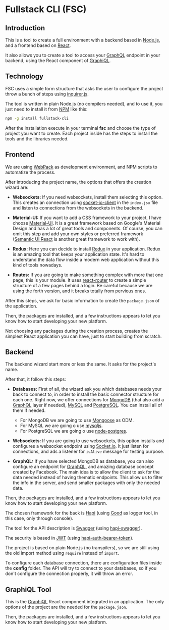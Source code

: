# Fullstack CLI (FSC)

## Introduction

This is a tool to create a full environment with a backend based in [Node.js](https://nodejs.org/en/), and a frontend based on [React](https://reactjs.org/).

It also allows you to create a tool to access your [GraphQL](http://graphql.org/) endpoint in your backend, using the React component of [GraphiQL](https://github.com/graphql/graphiql).

## Technology

FSC uses a simple form structure that asks the user to configure the project throw a bunch of steps using [inquirer.js](https://github.com/SBoudrias/Inquirer.js/).

The tool is written in plain Node.js (no compilers needed), and to use it, you just need to install it from [NPM](https://www.npmjs.com/package/fullstack-cli) like this:

```bash
npm -g install fullstack-cli
```

After the installation execute in your terminal __fsc__ and choose the type of project you want to create. Each project inside has the steps to install the tools and the libraries needed.

## Frontend

We are using [WebPack](https://webpack.github.io/) as development environment, and NPM scripts to automatize the process.

After introducing the project name, the options that offers the creation wizard are:

*   __Websockets:__ If you need websockets, install them selecting this option. This creates an connection using [socket-io-client](https://github.com/socketio/socket.io-client) in the `index.jsx` file and listen to connections from the websockets in the backend.

*   __Material-UI:__ If you want to add a CSS framework to your project, I have choose [Material-UI](http://www.material-ui.com). It is a great framework based on Google's Material Design and has a lot of great tools and components. Of course, you can omit this step and add your own styles or preferred framework ([Semantic UI React](https://react.semantic-ui.com/introduction) is another great framework to work with).

*   __Redux:__ Here you can decide to install [Redux](https://redux.js.org/) in your application. Redux is an amazing tool that keeps your application state. It's hard to understand the data flow inside a modern web application without this kind of tools nowadays.

*   __Routes:__ If you are going to make something complex with more that one page, this is your module. It uses [react-router](https://reacttraining.com/react-router/) to create a simple structure of a few pages behind a login. Be careful because we are using the forth version, and it breaks totally from pervious ones.

After this steps, we ask for basic information to create the `package.json` of the application.

Then, the packages are installed, and a few instructions appears to let you know how to start developing your new platform.

Not choosing any packages during the creation process, creates the simplest React application you can have, just to start building from scratch.

## Backend

The backend wizard start more or less the same. It asks for the project's name.

After that, it follow this steps:

*   __Databases:__ First of all, the wizard ask you which databases needs your back to connect to, in order to install the basic connector structure for each one. Right now, we offer connections for [MongoDB](https://www.mongodb.com/) (that also add a [GraphQL](http://graphql.org/) layer if needed), [MySQL](https://www.mysql.com/) and [PostgreSQL](https://www.postgresql.org/). You can install all of them if needed.

    *   For MongoDB we are going to use [Mongoose](http://mongoosejs.com/) as ODM.
    *   For MySQL we are going o use [mysqljs](https://github.com/mysqljs/mysql).
    *   For PostgreSQL we are going o use [node-postgres](https://github.com/brianc/node-postgres).


*   __Websockets:__ If you are going to use websockets, this option installs and configures a websocket endpoint using [Socket.io](https://socket.io/). It just listen for connections, and ads a listener for `isAlive` message for testing purpose.

*   __GraphQL:__ If you have selected MongoDB as database, you can also configure an endpoint for [GraphQL](http://graphql.org/), and amazing database concept created by Facebook. The main idea is to allow the client to ask for the data needed instead of having thematic endpoints. This allow us to filter the info in the server, and send smaller packages with only the needed data.

Then, the packages are installed, and a few instructions appears to let you know how to start developing your new platform.

The chosen framework for the back is [Hapi](https://hapijs.com/) (using [Good](https://github.com/hapijs/good) as logger tool, in this case, only through console).

The tool for the API description is [Swagger](https://swagger.io/) (using [hapi-swagger](https://github.com/glennjones/hapi-swagger)).

The security is based in [JWT](https://jwt.io/) (using [hapi-auth-bearer-token](https://github.com/johnbrett/hapi-auth-bearer-token)).

The project is based on plain Node.js (no transpilers), so we are still using the old import method using `require` instead of `import`.

To configure each database connection, there are configuration files inside the __config__ folder. The API will try to connect to your databases, so if you don't configure the connection properly, it will throw an error.

## GraphiQL Tool

This is the [GraphiQL](https://github.com/graphql/graphiql) React component integrated in an application. The only options of the project are the needed for the `package.json`.

Then, the packages are installed, and a few instructions appears to let you know how to start developing your new platform.
